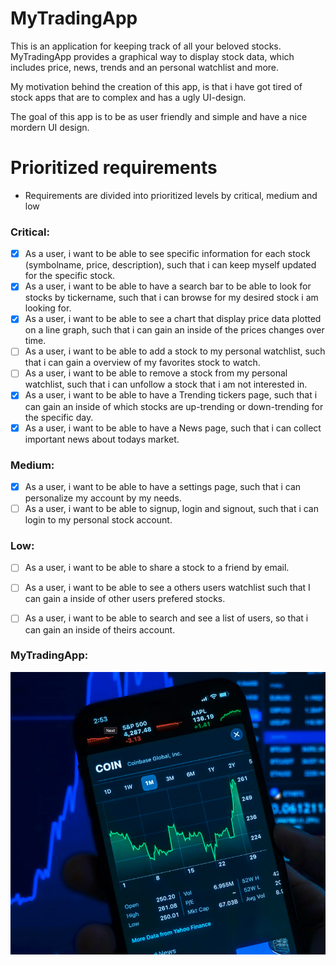 # MyTradingApp
This is an application for keeping track of all your beloved stocks. 
MyTradingApp provides a graphical way to display stock data, which includes price, news, trends and an personal watchlist and more.

My motivation behind the creation of this app, is that i have got tired of stock apps that are to complex and has a ugly UI-design. 

The goal of this app is to be as user friendly and simple and have a nice mordern UI design. 

# Prioritized requirements

- Requirements are divided into prioritized levels by critical, medium and low

### Critical:
- [x] As a user, i want to be able to see specific information for each stock (symbolname, price, description), such that i can keep myself updated for the specific stock.
- [x] As a user, i want to be able to have a search bar to be able to look for stocks by tickername, such that i can browse for my desired stock i am looking for. 
- [x] As a user, i want to be able to see a chart that display price data plotted on a line graph, such that i can gain an inside of the prices changes over time.
- [ ] As a user, i want to be able to add a stock to my personal watchlist, such that i can gain a overview of my favorites stock to watch.
- [ ] As a user, i want to be able to remove a stock from my personal watchlist, such that i can unfollow a stock that i am not interested in. 
- [x] As a user, i want to be able to have a Trending tickers page, such that i can gain an inside of which stocks are up-trending or down-trending for the specific day. 
- [x] As a user, i want to be able to have a News page, such that i can collect important news about todays market. 
 
### Medium:
- [x] As a user, i want to be able to have a settings page, such that i can personalize my account by my needs.
- [ ] As a user, i want to be able to signup, login and signout, such that i can login to my personal stock account. 

### Low:
- [ ] As a user, i want to be able to share a stock to a friend by email. 
- [ ] As a user, i want to be able to see a others users watchlist such that I can gain a inside of other users prefered stocks. 
- [ ] As a user, i want to be able to search and see a list of users, so that i can gain an inside of theirs account.  


### MyTradingApp:
![app/StockImg.png](app/StockImg.png)
